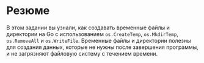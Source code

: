 # Резюме

В этом задании вы узнали, как создавать временные файлы и директории на Go с использованием `os.CreateTemp`, `os.MkdirTemp`, `os.RemoveAll` и `os.WriteFile`. Временные файлы и директории полезны для создания данных, которые не нужны после завершения программы, и не загрязняют файловую систему с течением времени.
